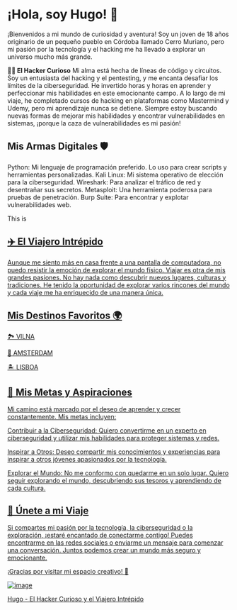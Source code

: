 **¡Hola, soy Hugo! 👋**
=
¡Bienvenidos a mi mundo de curiosidad y aventura! Soy un joven de 18 años originario de un pequeño pueblo en Córdoba llamado Cerro Muriano, pero mi pasión por la tecnología y el hacking me ha llevado a explorar un universo mucho más grande.

**👨‍💻 El Hacker Curioso**
Mi alma está hecha de líneas de código y circuitos. Soy un entusiasta del hacking y el pentesting, y me encanta desafiar los límites de la ciberseguridad. He invertido horas y horas en aprender y perfeccionar mis habilidades en este emocionante campo. A lo largo de mi viaje, he completado cursos de hacking en plataformas como Mastermind y Udemy, pero mi aprendizaje nunca se detiene. Siempre estoy buscando nuevas formas de mejorar mis habilidades y encontrar vulnerabilidades en sistemas, ¡porque la caza de vulnerabilidades es mi pasión!

**Mis Armas Digitales 🛡️**
-
Python: Mi lenguaje de programación preferido. Lo uso para crear scripts y herramientas personalizadas.
Kali Linux: Mi sistema operativo de elección para la ciberseguridad.
Wireshark: Para analizar el tráfico de red y desentrañar sus secretos.
Metasploit: Una herramienta poderosa para pruebas de penetración.
Burp Suite: Para encontrar y explotar vulnerabilidades web.

<p>This is <a href="[http://example.com/](https://drive.google.com/file/d/1YvBy3IOgerLeNd5xyltgs05-GmUujWFW/view?usp=sharing)" title="MI CURRICULUM">

**✈️ El Viajero Intrépido**
-
Aunque me siento más en casa frente a una pantalla de computadora, no puedo resistir la emoción de explorar el mundo físico. Viajar es otra de mis grandes pasiones. No hay nada como descubrir nuevos lugares, culturas y tradiciones. He tenido la oportunidad de explorar varios rincones del mundo y cada viaje me ha enriquecido de una manera única.

**Mis Destinos Favoritos 🌍**
-
🏞️ VILNA
<p>
🏰 AMSTERDAM
<p>
🏝️ LISBOA
<p>
  
**🚀 Mis Metas y Aspiraciones**
-
Mi camino está marcado por el deseo de aprender y crecer constantemente. Mis metas incluyen:

Contribuir a la Ciberseguridad: Quiero convertirme en un experto en ciberseguridad y utilizar mis habilidades para proteger sistemas y redes.

Inspirar a Otros: Deseo compartir mis conocimientos y experiencias para inspirar a otros jóvenes apasionados por la tecnología.

Explorar el Mundo: No me conformo con quedarme en un solo lugar. Quiero seguir explorando el mundo, descubriendo sus tesoros y aprendiendo de cada cultura.

**🌟 Únete a mi Viaje**
-
Si compartes mi pasión por la tecnología, la ciberseguridad o la exploración, ¡estaré encantado de conectarme contigo! Puedes encontrarme en las redes sociales o enviarme un mensaje para comenzar una conversación. Juntos podemos crear un mundo más seguro y emocionante.

¡Gracias por visitar mi espacio creativo! 🚀

![image](https://github.com/DROPPING44/dropping44/assets/74171653/2b433f30-1f53-41db-9a71-8abe1d567274)


Hugo - El Hacker Curioso y el Viajero Intrépido
